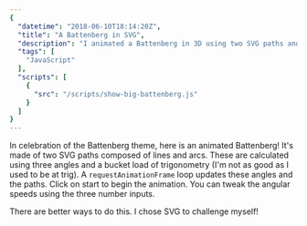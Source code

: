 ```yaml
---
{
  "datetime": "2018-06-10T18:14:20Z",
  "title": "A Battenberg in SVG",
  "description": "I animated a Battenberg in 3D using two SVG paths and a bucket load of trigonometry.",
  "tags": [
    "JavaScript"
  ],
  "scripts": [
    {
      "src": "/scripts/show-big-battenberg.js"
    }
  ]
}
---
```

In celebration of the Battenberg theme, here is an animated Battenberg! It's
made of two SVG paths composed of lines and arcs. These are calculated using
three angles and a bucket load of trigonometry (I'm not as good as I used to be
at trig). A `requestAnimationFrame` loop updates these angles and the paths.
Click on start to begin the animation. You can tweak the angular speeds using
the three number inputs.

There are better ways to do this. I chose SVG to challenge myself!
